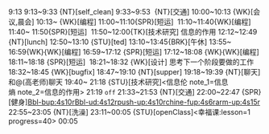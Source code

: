 
9:13
9:13~9:33 {NT}[self_clean]
9:33~9:53  {NT}[交通]
10:00~10:13 {WK}[会议,晨会]
10:13~ {WK}[编程]<WAUP>
11:00~11:10{SPR}[短运] 
11:10~11:40{WK}[编程]<WAUP>
11:40~ 11:50{SPR}[短运] 
11:50~12:00{TK}[技术研究] 信息的作用
12:12~12:49 {NT}[lunch]
12:50~13:10 {STU}[ted]
13:10~13:45{BRK}[午休]
13:55~ 16:59{WK}{WK}[编程]<WAUP>
16:59~17:12 {SPR}[短运]
17:12~18:08 {WK}{WK}[编程]<WAUP>
18:11~18:18 {SPR}[短运] 
18:21~18:32 {WK}[设计]<life-time-tracker> 思考下一个阶段要做的工作
18:32~18:45 {WK}[bugfix]<life-time-tracker>
18:47~19:10 {NT}[supper]
19:18~19:39 {NT}[聊天] 和@(高老师)聊天
19:40~ 21:18 {STU}[技术研究]<信息伦 note_1=信息熵 note_2=信息的作用>
21:19 `off`
21:33~21:53 {NT}[交通]
22:00~22:47 {SPR}[健身]<Bbl-bup:4s10r><Bbl-ud:4s12r><push-up:4s10r><chine-fup:4s6r><arm-up:4s15r>
22:55~23:05 {NT}[洗澡]
23:11~00:05 {STU}[openClass]<幸福课:lesson=1 progress=40>
00:05
